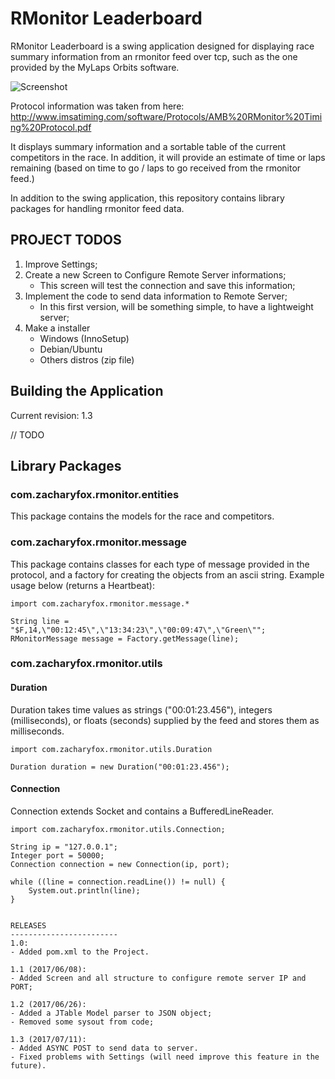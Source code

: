RMonitor Leaderboard
====================

RMonitor Leaderboard is a swing application designed for displaying race summary information from an rmonitor feed over
tcp, such as the one provided by the MyLaps Orbits software.

![Screenshot](/docs/screenshot.png)

Protocol information was taken from here: http://www.imsatiming.com/software/Protocols/AMB%20RMonitor%20Timing%20Protocol.pdf

It displays summary information and a sortable table of the current competitors in the race. In addition, it will
provide an estimate of time or laps remaining (based on time to go / laps to go received from the rmonitor feed.)

In addition to the swing application, this repository contains library packages for handling rmonitor feed data.

PROJECT TODOS
------------------------
1. Improve Settings;
2. Create a new Screen to Configure Remote Server informations;
	* This screen will test the connection and save this information;
3. Implement the code to send data information to Remote Server;
	* In this first version, will be something simple, to have a lightweight server;
4. Make a installer
	* Windows (InnoSetup)
	* Debian/Ubuntu
	* Others distros (zip file)

Building the Application
------------------------

Current revision: 1.3
 
// TODO

Library Packages
----------------

### com.zacharyfox.rmonitor.entities

This package contains the models for the race and competitors.

### com.zacharyfox.rmonitor.message

This package contains classes for each type of message provided in the protocol, and a factory for creating the objects
from an ascii string. Example usage below (returns a Heartbeat):

	import com.zacharyfox.rmonitor.message.*

	String line = "$F,14,\"00:12:45\",\"13:34:23\",\"00:09:47\",\"Green\"";
	RMonitorMessage message = Factory.getMessage(line);

### com.zacharyfox.rmonitor.utils

#### Duration

Duration takes time values as strings ("00:01:23.456"), integers (milliseconds), or floats (seconds) supplied by the
feed and stores them as milliseconds.

	import com.zacharyfox.rmonitor.utils.Duration

	Duration duration = new Duration("00:01:23.456");

#### Connection

Connection extends Socket and contains a BufferedLineReader.

	import com.zacharyfox.rmonitor.utils.Connection;

	String ip = "127.0.0.1";
	Integer port = 50000;
	Connection connection = new Connection(ip, port);

	while ((line = connection.readLine()) != null) {
		System.out.println(line);
	}


	RELEASES
	------------------------
	1.0:
	- Added pom.xml to the Project.

	1.1 (2017/06/08):
	- Added Screen and all structure to configure remote server IP and PORT;

	1.2 (2017/06/26):
	- Added a JTable Model parser to JSON object;
	- Removed some sysout from code;
	
	1.3 (2017/07/11):
	- Added ASYNC POST to send data to server.
	- Fixed problems with Settings (will need improve this feature in the future).
	
